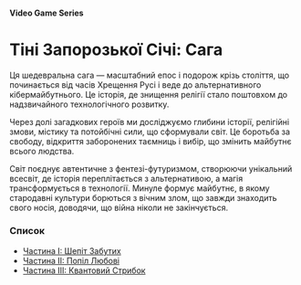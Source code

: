 #### Video Game Series

# Тіні Запорозької Січі: Сага

Ця шедевральна сага — масштабний епос і подорож крізь століття, що починається від часів Хрещення Русі і веде до альтернативного кібермайбутнього. Це історія, де знищення релігії стало поштовхом до надзвичайного технологічного розвитку.

Через долі загадкових героїв ми досліджуємо глибини історії, релігійні змови, містику та потойбічні сили, що сформували світ. Це боротьба за свободу, відкриття заборонених таємниць і вибір, що змінить майбутнє всього людства.

Світ поєднує автентичне з фентезі-футуризмом, створюючи унікальний всесвіт, де історія переплітається з альтернативою, а магія трансформується в технології. Минуле формує майбутнє, в якому стародавні культури борються з вічним злом, що завжди знаходить свого носія, доводячи, що війна ніколи не закінчується.

### Список

- [Частина I: Шепіт Забутих](/whispers-of-the-forgotten)
- [Частина II: Попіл Любові](/ashes-of-the-beloved)
- [Частина III: Квантовий Стрибок](/quantum-leap)
